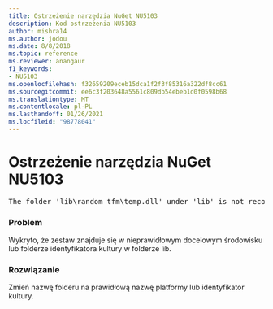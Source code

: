 ```yaml
---
title: Ostrzeżenie narzędzia NuGet NU5103
description: Kod ostrzeżenia NU5103
author: mishra14
ms.author: jodou
ms.date: 8/8/2018
ms.topic: reference
ms.reviewer: anangaur
f1_keywords:
- NU5103
ms.openlocfilehash: f32659209eceb15dca1f2f3f85316a322df8cc61
ms.sourcegitcommit: ee6c3f203648a5561c809db54ebeb1d0f0598b68
ms.translationtype: MT
ms.contentlocale: pl-PL
ms.lasthandoff: 01/26/2021
ms.locfileid: "98778041"
---
```

# <a name="nuget-warning-nu5103"></a>Ostrzeżenie narzędzia NuGet NU5103
<pre>The folder 'lib\random_tfm\temp.dll' under 'lib' is not recognized as a valid framework name or a supported culture identifier. Rename it to a valid framework name or culture identifier.</pre>

### <a name="issue"></a>Problem

Wykryto, że zestaw znajduje się w nieprawidłowym docelowym środowisku lub folderze identyfikatora kultury w folderze lib.


### <a name="solution"></a>Rozwiązanie

Zmień nazwę folderu na prawidłową nazwę platformy lub identyfikator kultury.


